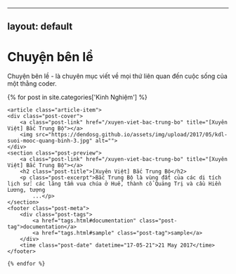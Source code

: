 
---
layout: default
---
<div id="index">
  <div class="category_detail">
    <h1>Chuyện bên lề</h1>
    <p>Chuyện bên lề - là chuyên mục viết về mọi thứ liên quan đến cuộc sống của một thằng coder.</p>
  </div>
    {% for post in site.categories['Kinh Nghiệm'] %}

    <article class="article-item">
	<div class="post-cover">
		<a class="post-link" href="/xuyen-viet-bac-trung-bo" title="[Xuyên Việt] Bắc Trung Bộ"></a>
		<img src="https://dendosg.github.io/assets/img/upload/2017/05/kdl-suoi-mooc-quang-binh-3.jpg" alt="">
	</div>
	<section class="post-preview">
		<a class="post-link" href="/xuyen-viet-bac-trung-bo" title="[Xuyên Việt] Bắc Trung Bộ"></a>
		<h2 class="post-title">[Xuyên Việt] Bắc Trung Bộ</h2>
		<p class="post-excerpt">Bắc Trung Bộ là vùng đất của các di tích lịch sử: các lăng tẩm vua chúa ở Huế, thành cổ Quảng Trị và cầu Hiền Lương, tượng
			...</p>
	</section>
	<footer class="post-meta">
		<div class="post-tags">
			<a href="tags.html#documentation" class="post-tag">documentation</a>
			<a href="tags.html#sample" class="post-tag">sample</a>
		</div>
		<time class="post-date" datetime="17-05-21">21 May 2017</time>
	</footer>
</article>

    {% endfor %}

</div>


